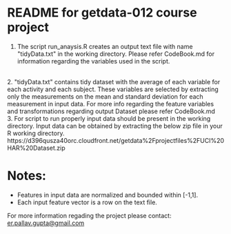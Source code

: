 README for getdata-012 course project 
===============================================

1. The script run_anaysis.R creates an output text file with name "tidyData.txt" in the working directory. Please refer  CodeBook.md for information regarding the variables used in the script.
<br>
2. "tidyData.txt" contains tidy dataset with the average of each variable for each activity and each subject.
These variables are selected by extracting only the measurements on the mean and standard deviation for each measurement in input data. For more info regarding the feature variables and transformations regarding output Dataset please refer CodeBook.md
<br>
3. For script to run properly input data should be present in the working directory. Input data can be obtained by extracting the below zip file in your R working directory.
https://d396qusza40orc.cloudfront.net/getdata%2Fprojectfiles%2FUCI%20HAR%20Dataset.zip 



Notes: 
======
- Features in input data are normalized and bounded within [-1,1].
- Each input feature vector is a row on the text file.

For more information regading the project please contact: er.pallav.gupta@gmail.com
